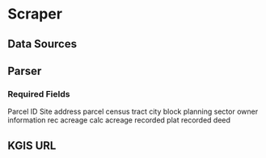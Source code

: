 # Scraper

## Data Sources


## Parser

### Required Fields
Parcel ID
Site address
parcel
census tract
city block
planning sector
owner information
rec acreage
calc acreage
recorded plat
recorded deed

## KGIS URL
